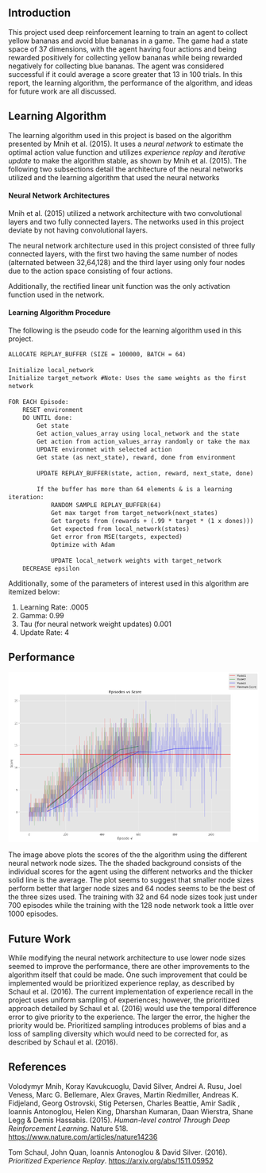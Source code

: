 ## Introduction

This project used deep reinforcement learning to train an agent to collect yellow bananas and avoid blue bananas in a game. The game had a state space of 37 dimensions, with the agent having four actions and being rewarded positively for collecting yellow bananas while being rewarded negatively for collecting blue bananas. The agent was considered successful if it could average a score greater that 13 in 100 trials. In this report, the learning algorithm, the performance of the algorithm, and ideas for future work are all discussed.

## Learning Algorithm

The learning algorithm used in this project is based on the algorithm presented by Mnih et al. (2015). It uses a _neural network_ to estimate the optimal action value function and utilizes _experience replay_ and _iterative update_ to make the algorithm stable, as shown by Mnih et al. (2015). The following two subsections detail the architecture of the neural networks utilized and the learning algorithm that used the neural networks

#### Neural Network Architectures

Mnih et al. (2015) utilized a network architecture with two convolutional layers and two fully connected layers. The networks used in this project deviate by not having convolutional layers.

The neural network architecture used in this project consisted of three fully connected layers, with the first two having the same number of nodes (alternated between 32,64,128) and the third layer using only four nodes due to the action space consisting of four actions.

Additionally, the rectified linear unit function was the only activation function used in the network.

#### Learning Algorithm Procedure

The following is the pseudo code for the learning algorithm used in this project.

```
ALLOCATE REPLAY_BUFFER (SIZE = 100000, BATCH = 64)

Initialize local_network
Initialize target_network #Note: Uses the same weights as the first network

FOR EACH Episode:
	RESET environment
	DO UNTIL done:
		Get state
		Get action_values_array using local_network and the state
		Get action from action_values_array randomly or take the max
		UPDATE environmet with selected action
		Get state (as next_state), reward, done from environment
		
		UPDATE REPLAY_BUFFER(state, action, reward, next_state, done)
		
		If the buffer has more than 64 elements & is a learning iteration:
			RANDOM SAMPLE REPLAY_BUFFER(64)
			Get max target from target_network(next_states)
			Get targets from (rewards + (.99 * target * (1 x dones)))
			Get expected from local_network(states)
			Get error from MSE(targets, expected)
			Optimize with Adam
			
			UPDATE local_network weights with target_network
	DECREASE epsilon	
```

Additionally, some of the parameters of interest used in this algorithm are itemized below:

1. Learning Rate: .0005
2. Gamma: 0.99
3. Tau (for neural network weight updates) 0.001
4. Update Rate: 4

## Performance

![Image Of Model Scoring](images/scores.png)

The image above plots the scores of the the algorithm using the different neural network node sizes. The the shaded background consists of the individual scores for the agent using the different networks and the thicker solid line is the average. The plot seems to suggest that smaller node sizes perform better that larger node sizes and 64 nodes seems to be the best of the three sizes used. The training with 32 and 64 node sizes took just under 700 episodes while the training with the 128 node network took a little over 1000 episodes.

## Future Work

While modifying the neural network architecture to use lower node sizes seemed to improve the performance, there are other improvements to the algorithm itself that could be made.  One such improvement that could be implemented would be prioritized experience replay, as described by Schaul et al. (2016). The current implementation of experience recall in the project uses uniform sampling of experiences; however, the prioritized approach detailed by Schaul et al. (2016) would use the temporal difference error to give priority to the experience. The larger the error, the higher the priority would be. Prioritized sampling introduces problems of bias and a loss of sampling diversity which would need to be corrected for, as described by Schaul et al. (2016).

## References

Volodymyr Mnih, Koray Kavukcuoglu, David Silver, Andrei A. Rusu, Joel Veness, Marc G. Bellemare, Alex Graves, Martin Riedmiller, Andreas K. Fidjeland, Georg Ostrovski, Stig Petersen, Charles Beattie, Amir Sadik , Ioannis Antonoglou, Helen King, Dharshan Kumaran, Daan Wierstra, Shane Legg & Demis Hassabis. (2015). *Human-level control Through Deep Reinforcement Learning*. Nature 518. https://www.nature.com/articles/nature14236

Tom Schaul, John Quan, Ioannis Antonoglou & David Silver. (2016). *Prioritized Experience Replay*. https://arxiv.org/abs/1511.05952
